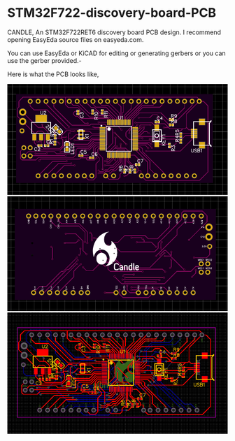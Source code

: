 # STM32F722-discovery-board-PCB
CANDLE,
An STM32F722RET6 discovery board PCB design. I recommend opening EasyEda source files on easyeda.com.

You can use EasyEda or KiCAD for editing or generating gerbers or you can use the gerber provided.-

Here is what the PCB looks like,

![PCBFront](https://github.com/Elvez/STM32F722-discovery-board-PCB/blob/master/Capturel.PNG)
![PCBBack](https://github.com/Elvez/STM32F722-discovery-board-PCB/blob/master/Capturell.PNG)
![PCBLayout](https://github.com/Elvez/STM32F722-discovery-board-PCB/blob/master/Capturelll.PNG)


